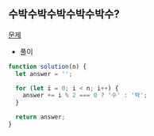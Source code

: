 ## 수박수박수박수박수박수?

[문제](https://programmers.co.kr/learn/courses/30/lessons/12921)

- 풀이

```jsx
function solution(n) {
  let answer = '';

  for (let i = 0; i < n; i++) {
    answer += i % 2 === 0 ? '수' : '박';
  }

  return answer;
}
```
